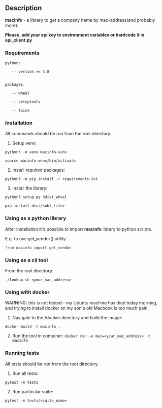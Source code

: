 ## Description


**macinfo** - a library to get a company name by mac-address(and probably more).


<b>Please, add your api key to environment variables or hardcode it in api_client.py</b>

### Requirements

    python:

       -- version >= 3.8


    packages:

       -- wheel

       -- setuptools

       -- twine


### Installation


All commands should be run from the root directory.


1. Setup venv:


```python3 -m venv macinfo-venv```


```source macinfo-venv/bin/activate```


2. Install required packages:


```python3 -m pip install -r requirements.txt```


3. Install the library:


```python3 setup.py bdist_wheel```

 

```pip install dist/<whl_file>```



### Using as a python library


After installation it's possible to import **macinfo** library to python scripts.


E.g. to use get_vendor() utility:


```from macinfo import get_vendor```


### Using as a cli tool
From the root directory:

```./lookup.sh <your_mac_address> ```

### Using with docker 
WARNING: this is not tested - my Ubuntu machine has died today morning, 
and trying to install docker on my son's old Macbook is too much pain.
1. Navigate to the /docker directory and build the image:

```docker build -t macinfo .```

2. Run the tool in container:
```docker run -e mac=<your_mac_address> -t macinfo```

### Running tests


All tests should be run from the root directory.


1. Run all tests:


```pytest -m tests```


2. Run particular suite:


```pytest -m tests/<suite_name>```


